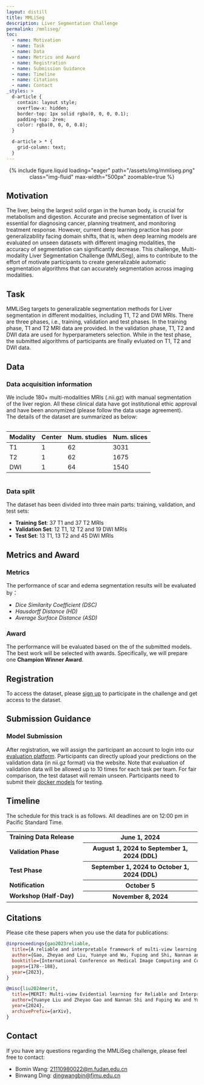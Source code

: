 ```yaml
---
layout: distill
title: MMLiSeg
description: Liver Segmentation Challenge
permalink: /mmliseg/
toc:
  - name: Motivation
  - name: Task
  - name: Data
  - name: Metrics and Award
  - name: Registration
  - name: Submission Guidance
  - name: Timeline
  - name: Citations
  - name: Contact
_styles: >
  d-article {
    contain: layout style;
    overflow-x: hidden;
    border-top: 1px solid rgba(0, 0, 0, 0.1);
    padding-top: 2rem;
    color: rgba(0, 0, 0, 0.8);
  }

  d-article > * {
    grid-column: text;
  }
---
```


<div style="text-align: center;">
{% include figure.liquid loading="eager" path="/assets/img/mmliseg.png" class="img-fluid" max-width="500px" zoomable=true %}
</div>


## Motivation

The liver, being the largest solid organ in the human body, is crucial for metabolism and digestion. Accurate and precise segmentation of liver is essential for diagnosing cancer, planning treatment, and monitoring treatment response. However, current deep learning practice has poor generalizability facing domain shifts, that is, when deep learning models are evaluated on unseen datasets with different imaging modalities, the accuracy of segmentation can significantly decrease. This challenge, Multi-modality Liver Segmentation Challenge (MMLiSeg), aims to contribute to the effort of motivate participants to create generalizable automatic segmentation algorithms that can accurately segmentation across imaging modalities.

## Task

MMLiSeg targets to generalizable segmentation methods for Liver segmentation in different modalities, including T1, T2 and DWI MRIs. There are three phases, i.e., training, validation and test phases. In the training phase, T1 and T2 MRI data are provided. In the validation phase, T1, T2 and DWI data are used for hyperparameters selection. While in the test phase, the submitted algorithms of participants are finally evluated on T1, T2 and DWI data. 

## Data

### Data acquisition information

We include 180+ multi-modalities MRIs (.nii.gz) with manual segmentation of the liver region. All these clinical data have got institutional ethic approval and have been anonymized (please follow the data usage agreement).  
The details of the dataset are summarized as below:

<div style="display: flex; justify-content: center;">
<table class="table table-sm table-hover border-bottom" style="table-layout:fixed;width:100%;align:center;">
  <thead>
    <tr>
      <th class="text-center" scope="col">Modality</th>
      <th class="text-center" scope="col">Center</th>
      <th class="text-center" scope="col">Num. studies</th>
      <th class="text-center" scope="col">Num. slices</th>
    </tr>
  </thead>
  <tbody>
    <tr>
      <td class="text-center">T1</td>
      <td class="text-center">1</td>
      <td class="text-center">62</td>
      <td class="text-center">3031</td>
    </tr>
    <tr>
      <td class="text-center">T2</td>
      <td class="text-center">1</td>
      <td class="text-center">62</td>
      <td class="text-center">1675</td>
    </tr>
    <tr>
      <td class="text-center">DWI</td>
      <td class="text-center">1</td>
      <td class="text-center">64</td>
      <td class="text-center">1540</td>
    </tr>
  </tbody>
</table>
</div>



### Data split

The dataset has been divided into three main parts: training, validation, and test sets:

- **Training Set**: 37 T1 and 37 T2 MRIs 
- **Validation Set**: 12 T1,  12 T2 and 19 DWI MRIs
- **Test Set**: 13 T1,  13 T2 and 45 DWI MRIs



## Metrics and Award

### Metrics

The performance of scar and edema segmentation results will be evaluated by：

- *Dice Similarity Coefficient (DSC)*
- *Hausdorff Distance (HD)*
- *Average Surface Distance (ASD)*

### Award

The performance will be evaluated based on the of the submitted models. The best work will be selected with awards. Specifically, we will prepare one **Champion Winner Award**. 

## Registration

To access the dataset, please [sign up](http://zmic.org.cn/care_2024/eval/register?track=MMLiSeg) to participate in the challenge and get access to the dataset.

## Submission Guidance

### Model Submission

After registration, we will assign the participant an account to login into our [evaluation platform](http://zmic.org.cn/). Participants can directly upload your predictions on the validation data (in nii.gz format) via the website. Note that evaluation of validation data will be allowed up to 10 times for each task per team. For fair comparison, the test dataset will remain unseen. Participants need to submit their [docker models](http://zmic.org.cn/care_2024/test_submission) for testing.

## Timeline
The schedule for this track is as follows. All deadlines are on 12:00 pm in Pacific Standard Time.

<table class="table table-sm table-hover border-bottom">
    <tr>
    <td><strong>Training Data Release</strong></td>
    <th scope="row" style="width: 60%" class="text-right">June 1, 2024</th>
    </tr>
    <tr>
    <td><strong>Validation Phase</strong></td>
    <th scope="row" style="width: 60%" class="text-right">August 1, 2024 to September 1, 2024 (DDL)</th>
    </tr>
    <tr>
    <td><strong>Test Phase</strong></td>
    <th scope="row" style="width: 60%" class="text-right">September 1, 2024 to October 1, 2024 (DDL)</th>
    </tr>
    <tr>
    <td><strong>Notification</strong></td>
    <th scope="row" style="width: 60%" class="text-right">October 5 </th>
    </tr>
    <tr>
    <td><strong>Workshop (Half-Day)</strong></td>
    <th scope="row" style="width: 60%" class="text-right">November 8, 2024</th>
    </tr>
</table>



## Citations
Please cite these papers when you use the data for publications:
```bib
@inproceedings{gao2023reliable,
  title={A reliable and interpretable framework of multi-view learning for liver fibrosis staging},
  author={Gao, Zheyao and Liu, Yuanye and Wu, Fuping and Shi, Nannan and Shi, Yuxin and Zhuang, Xiahai},
  booktitle={International Conference on Medical Image Computing and Computer-Assisted Intervention},
  pages={178--188},
  year={2023},
}

@misc{liu2024merit,
  title={MERIT: Multi-view Evidential learning for Reliable and Interpretable liver fibrosis sTaging}, 
  author={Yuanye Liu and Zheyao Gao and Nannan Shi and Fuping Wu and Yuxin Shi and Qingchao Chen and Xiahai Zhuang},
  year={2024},
  archivePrefix={arXiv},
}
```

## Contact

If you have any questions regarding the MMLiSeg challenge, please feel free to contact:

- Bomin Wang: [21110980022@m.fudan.edu.cn](mailto:21110980022@m.fudan.edu.cn)
- Binwang Ding: [dingwangbin@fjmu.edu.cn](mailto:dingwangbin@fjmu.edu.cn)
